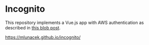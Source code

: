 # Incognito

This repository implements a Vue.js app with AWS authentication as described in [this blob post](https://dev.to/dabit3/how-to-build-production-ready-vue-authentication-23mk).

https://mlunacek.github.io/incognito/
